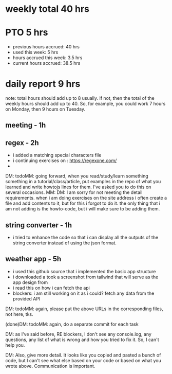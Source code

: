 # weekly total 40 hrs
# PTO 5 hrs
* previous hours accrued: 40 hrs
* used this week: 5 hrs
* hours accrued this week: 3.5 hrs
* current hours accrued: 38.5 hrs

# daily report 9 hrs
note: total hours should add up to 8 usually. If not, then the total of the weekly hours should add up to 40. So, for example, you could work 7 hours on Monday, then 9 hours on Tuesday. 

## meeting - 1h
## regex - 2h
* i added a matching special characters file
* i continuing exercises on : https://regexone.com/
* 
DM: todoMM: going forward, when you read/study/learn something something in a tutorial/class/article, put examples in the repo of what you learned and write howtojs lines for them. I've asked you to do this on several occasions.
MM: DM: I am sorry for not meeting the detail requirements. when i am doing exercises on the site address i often create a file and add contents to it, but for this i forgot to do it. the only thing that i am not adding is the howto-code, but i will make sure to be adding them.

## string converter - 1h
* i tried to enhance the code so that i can display all the outputs of the string converter instead of using the json format.
## weather app - 5h
* i used this github source that i implemented the basic app structure
* i downloaded a took a screenshot from tailwind that will serve as the app design from 
* i read this on how i can fetch the api
* blockers: i am still working on it as i could? fetch any data from the provided API

DM: todoMM: again, please put the above URLs in the corresponding files, not here, tks.

(done)DM: todoMM: again, do a separate commit for each task

DM: as I've said before, RE blockers, I don't see any console.log, any questions, any list of what is wrong and how you tried to fix it. So, I can't help you. 

DM: Also, give more detail. It looks like you copied and pasted a bunch of code, but I can't see what else based on your code or based on what you wrote above. Communication is important.

